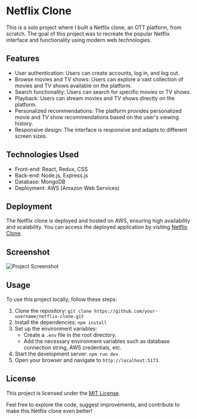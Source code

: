 
# Netflix Clone

This is a solo project where I built a Netflix clone, an OTT platform, from scratch. The goal of this project was to recreate the popular Netflix interface and functionality using modern web technologies.

## Features

- User authentication: Users can create accounts, log in, and log out.
- Browse movies and TV shows: Users can explore a vast collection of movies and TV shows available on the platform.
- Search functionality: Users can search for specific movies or TV shows.
- Playback: Users can stream movies and TV shows directly on the platform.
- Personalized recommendations: The platform provides personalized movie and TV show recommendations based on the user's viewing history.
- Responsive design: The interface is responsive and adapts to different screen sizes.

## Technologies Used

- Front-end: React, Redux, CSS
- Back-end: Node.js, Express.js
- Database: MongoDB
- Deployment: AWS (Amazon Web Services)

## Deployment

The Netflix clone is deployed and hosted on AWS, ensuring high availability and scalability. You can access the deployed application by visiting [Netflix Clone](http://3.87.22.183:8080/).

## Screenshot

![Project Screenshot](./images/screenshot.png)

## Usage

To use this project locally, follow these steps:

1. Clone the repository: `git clone https://github.com/your-username/netflix-clone.git`
2. Install the dependencies: `npm install`
3. Set up the environment variables:
   - Create a `.env` file in the root directory.
   - Add the necessary environment variables such as database connection string, AWS credentials, etc.
4. Start the development server: `npm run dev`
5. Open your browser and navigate to `http://localhost:5173`.

## License

This project is licensed under the [MIT License](./license).

Feel free to explore the code, suggest improvements, and contribute to make this Netflix clone even better!
